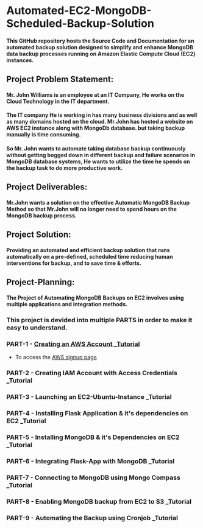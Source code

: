 # Automated-EC2-MongoDB-Scheduled-Backup-Solution
#### This GitHub repository hosts the Source Code and Documentation for an automated backup solution designed to simplify and enhance MongoDB data backup processes running on Amazon Elastic Compute Cloud (EC2) instances.

## Project Problem Statement:
#### Mr. John Williams is an employee at an IT Company, He works on the Cloud Technology in the IT department. 

#### The IT company He is working in has many business divisions and as well as many domains hosted on the cloud. Mr.John has hosted a website on AWS EC2 instance along with MongoDb database. but taking backup manually is time consuming.

#### So Mr. John wants to automate taking database backup continuously without getting bogged down in different backup and failure scenarios in MongoDB database systems, He wants to utilize the time he spends on the backup task to do more productive work.


## Project Deliverables:
#### Mr.John wants a solution on the effective Automatic MongoDB Backup Method so that Mr.John will no longer need to spend hours on the MongoDB backup process.


## Project Solution:
#### Providing an automated and efficient backup solution that runs automatically on a pre-defined, scheduled time reducing human interventions for backup, and to save time & efforts.

## Project-Planning:
#### The Project of Automating MongoDB Backups on EC2 involves using multiple applications and integration methods.
### This project is devided into multiple PARTS in order to make it easy to understand.
###   PART-1 - [Creating an AWS Account _Tutorial](https://www.youtube.com/watch?v=SFaSB6vgp8k&t=13s)
-  To access the [AWS signup page](https://portal.aws.amazon.com/billing/signup?nc2=h_ct&src=header_signup&redirect_url=https%3A%2F%2Faws.amazon.com%2Fregistration-confirmation#/start/email)           
###    PART-2 - Creating IAM Account with Access Credentials _Tutorial
###    PART-3 - Launching an EC2-Ubuntu-Instance _Tutorial
###    PART-4 - Installing Flask Application & it's dependencies on EC2 _Tutorial
###    PART-5 - Installing MongoDB & it's Dependencies on EC2 _Tutorial
###    PART-6 - Integrating Flask-App with MongoDB _Tutorial
###    PART-7 - Connecting to MongoDB using Mongo Compass _Tutorial
###    PART-8 - Enabling MongoDB backup from EC2 to S3 _Tutorial
###    PART-9 - Automating the Backup using Cronjob _Tutorial